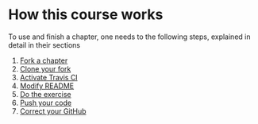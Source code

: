 # How this course works

To use and finish a chapter, one needs to the following steps,
explained in detail in their sections

 1. [Fork a chapter](fork_a_chapter.md)
 2. [Clone your fork](clone_your_fork.md)
 3. [Activate Travis CI](activate.md)
 4. [Modify README](modify_readme.md)
 5. [Do the exercise](do_the_exercise.md)
 6. [Push your code](push_your_code.md)
 7. [Correct your GitHub](correct_your_github.md)

